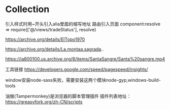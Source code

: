 # Collection

引入样式时用~开头引入alia里面的缩写地址
路由引入页面 component:resolve => require(['@/views/tradeStatus'], resolve)



https://archive.org/details/ElTopo1970

https://archive.org/details/La.montaa.sagrada..

https://ia800100.us.archive.org/8/items/SantaSangre/Santa%20sangre.mp4

工具链接
https://developers.google.com/speed/pagespeed/insights/


window安装node-sass失败，需要安装这两个模块node-gyp,windows-build-tools

油猴(Tampermonkey)是浏览器的脚本管理插件
插件列表地址：https://greasyfork.org/zh-CN/scripts
